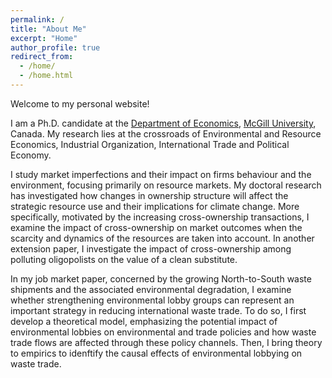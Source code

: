 ```yaml
---
permalink: /
title: "About Me"
excerpt: "Home"
author_profile: true
redirect_from: 
  - /home/
  - /home.html
---
```


Welcome to my personal website!

I am a Ph.D. candidate at the [Department of Economics](https://www.mcgill.ca/economics/), [McGill University](https://www.mcgill.ca/), Canada. My research lies at the crossroads of Environmental and Resource Economics, Industrial Organization, International Trade and Political Economy. 

I study market imperfections and their impact on firms behaviour and the environment, focusing primarily on resource markets. My doctoral research has investigated how changes in ownership structure will affect the strategic resource use and their implications for climate change. More specifically, motivated by the increasing cross-ownership transactions, I examine the impact of cross-ownership on market outcomes when the scarcity and dynamics of the resources are taken into account. In another extension paper, I investigate the impact of cross-ownership among polluting oligopolists on the value of a clean substitute. 
 
In my job market paper, concerned by the growing North-to-South waste shipments and the associated environmental degradation, I examine whether strengthening environmental lobby groups can represent an important strategy in reducing international waste trade. To do so, I first develop a theoretical model, emphasizing the potential impact of environmental lobbies on environmental and trade policies and how waste trade flows are affected through these policy channels. Then, I bring theory to empirics to idenftify the causal effects of environmental lobbying on waste trade.
